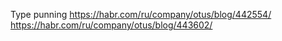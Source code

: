 Type punning
https://habr.com/ru/company/otus/blog/442554/
https://habr.com/ru/company/otus/blog/443602/
